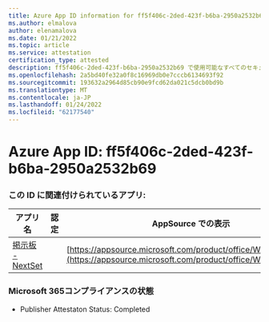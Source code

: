 ```yaml
---
title: Azure App ID information for ff5f406c-2ded-423f-b6ba-2950a2532b69
ms.author: elmalova
author: elenamalova
ms.date: 01/21/2022
ms.topic: article
ms.service: attestation
certification_type: attested
description: ff5f406c-2ded-423f-b6ba-2950a2532b69 で使用可能なすべてのセキュリティおよびコンプライアンス情報。
ms.openlocfilehash: 2a5bd40fe32a0f8c16969db0e7cccb6134693f92
ms.sourcegitcommit: 193632a2964d85cb90e9fcd62da021c5dcb0bd9b
ms.translationtype: MT
ms.contentlocale: ja-JP
ms.lasthandoff: 01/24/2022
ms.locfileid: "62177540"
---
```

# <a name="azure-app-id-ff5f406c-2ded-423f-b6ba-2950a2532b69"></a>Azure App ID: ff5f406c-2ded-423f-b6ba-2950a2532b69


### <a name="apps-associated-with-this-id"></a>この ID に関連付けられているアプリ:
| **アプリ名** | **認定** | **AppSource での表示** |
|--------------|---------------|-----------------------|
| [掲示板 - NextSet](https://docs.microsoft.com/microsoft-365-app-certification/forward/WA200002122) |  | [https://appsource.microsoft.com/product/office/WA200002122](https://appsource.microsoft.com/product/office/WA200002122) |

### <a name="microsoft-365-app-compliance-status"></a>Microsoft 365コンプライアンスの状態
- Publisher Attestaton Status: Completed
